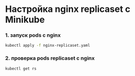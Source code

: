 # Настройка nginx replicaset с Minikube

### 1. запуск pods с nginx
```.sh
kubectl apply -f nginx-replicaset.yaml
```

### 2. проверка pods replicaset с nginx
```.sh
kubectl get rs
```